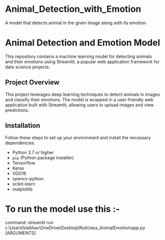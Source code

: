 # Animal_Detection_with_Emotion
A model that detects animal in the given image along with its emotion

# Animal Detection and Emotion Model

This repository contains a machine learning model for detecting animals and their emotions using Streamlit, a popular web application framework for data science projects.



## Project Overview
This project leverages deep learning techniques to detect animals in images and classify their emotions. The model is wrapped in a user-friendly web application built with Streamlit, allowing users to upload images and view predictions.

## Installation
Follow these steps to set up your environment and install the necessary dependencies.

- Python 3.7 or higher
- `pip` (Python package installer)
- Tensorflow
- Keras
- VGG16
- opencv-python
- scikit-learn
- matplotlib

# To run the model use this :-
command:  streamlit run c:\Users\Vaibhav\OneDrive\Desktop\Nullclass_AnimalEmotion\app.py [ARGUMENTS]


